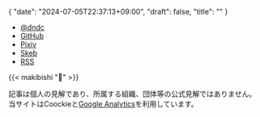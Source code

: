 {
   "date": "2024-07-05T22:37:13+09:00",
   "draft": false,
   "title": ""
}

<div class="social-links">
   <ul>
      <li><a href="https://njump.me/dndc.dev">@dndc</a></li>
      <li><a href="https://github.com/Dondoc0">GitHub</a></li>
      <li><a href="https://www.pixiv.net/users/69376708">Pixiv</a></li>
      <li><a href="https://skeb.jp/@dndc">Skeb</a></li>
      <li><a href="https://dndc.dev/index.xml">RSS</a></li>
   </ul>
</div>

{{< makibishi "🍣" >}}

記事は個人の見解であり、所属する組織、団体等の公式見解ではありません。  
当サイトはCoockieと[Google Analytics](https://policies.google.com/technologies/partner-sites?hl=ja)を利用しています。

